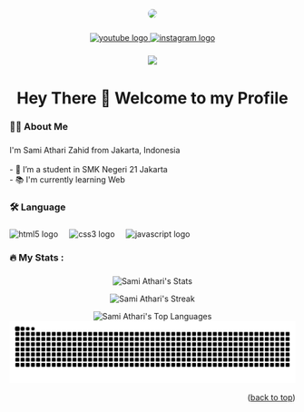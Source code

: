 <a name="readme-top"></a>

<div align="center">
  <img height="150" src="https://avatars.githubusercontent.com/sami-athari" style="border-radius: 50%;" />
</div>

###

<div align="center">
  <a href="https://youtube.com/@samiediting18?si=azjF_jJYHhAJJJ4c" target="_blank">
    <img src="https://img.shields.io/static/v1?message=Youtube&logo=youtube&label=&color=FF0000&logoColor=white&labelColor=&style=for-the-badge" height="25" alt="youtube logo"  />
  </a>
  <a href="https://www.instagram.com/samimuancap/profilecard/?igsh=aG9tY3g5N2RneDZy" target="_blank">
    <img src="https://img.shields.io/static/v1?message=Instagram&logo=instagram&label=&color=E4405F&logoColor=white&labelColor=&style=for-the-badge" height="25" alt="instagram logo"  />
  </a>
</div>

###

<div align="center">
  <img src="https://visitor-badge.laobi.icu/badge?page_id=sami-athari.sami-athari&"  />
</div>

###

<h1 align="center">Hey There 👋 Welcome to my Profile</h1>

###

<h3 align="left">👩‍💻  About Me</h3>

###

<p align="left">I'm Sami Athari Zahid from Jakarta, Indonesia<br><br>- 🔭 I’m a student in SMK Negeri 21 Jakarta<br>- 📚 I'm currently learning Web</p>

###

<h3 align="left">🛠 Language</h3>

###

<div align="left">
  <img src="https://cdn.jsdelivr.net/gh/devicons/devicon/icons/html5/html5-original.svg" height="40" alt="html5 logo"  />
  <img width="12" />
  <img src="https://cdn.jsdelivr.net/gh/devicons/devicon/icons/css3/css3-original.svg" height="40" alt="css3 logo"  />
   <img width="12" />
  <img src="https://cdn.jsdelivr.net/gh/devicons/devicon/icons/javascript/javascript-original.svg" height="40" alt="javascript logo"  />
  <img width="12" />
</div>

###

<h3 align="left">🔥   My Stats :</h3>

###

<div align="center">
  
  ![Sami Athari's Stats](https://github-readme-stats.vercel.app/api?username=sami-athari&theme=blueberry&show_icons=true&hide_border=true&count_private=true)
  
  ![Sami Athari's Streak](https://github-readme-streak-stats.herokuapp.com/?user=sami-athari&theme=blueberry&hide_border=true)
  
  ![Sami Athari's Top Languages](https://github-readme-stats.vercel.app/api/top-langs/?username=sami-athari&theme=blueberry&show_icons=true&hide_border=true&layout=compact)
  <img src="https://raw.githubusercontent.com/sami-athari/sami-athari/output/snake.svg" alt="Snake animation" />
</div>
<p align="right">(<a href="#readme-top">back to top</a>)</p>